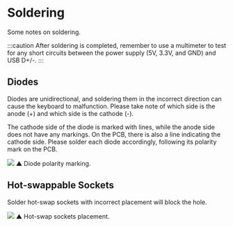
# Soldering

Some notes on soldering.

:::caution
After soldering is completed, remember to use a multimeter to test for any short circuits between the power supply (5V, 3.3V, and GND) and USB D+/-.
:::

## Diodes

Diodes are unidirectional, and soldering them in the incorrect direction can cause the keyboard to malfunction. Please take note of which side is the anode (+) and which side is the cathode (-).

The cathode side of the diode is marked with lines, while the anode side does not have any markings. On the PCB, there is also a line indicating the cathode side. Please solder each diode accordingly, following its polarity mark on the PCB.

![](https://i.imgur.com/CU7DXw2.jpg)
▲ Diode polarity marking.

## Hot-swappable Sockets

Solder hot-swap sockets with incorrect placement will block the hole.

![](https://i.imgur.com/y9A23bO.jpg)
▲ Hot-swap sockets placement.

